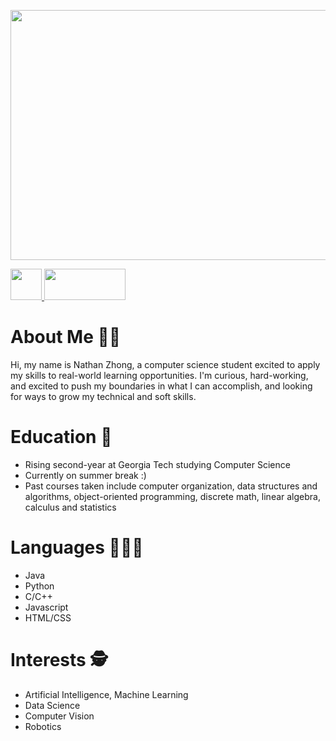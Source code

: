 <p align="left">
          <img width="2000" height="400" src="https://user-images.githubusercontent.com/69808907/132270022-e61a6f19-2397-4ad6-8e1b-82aeb4cb6059.png">
 </p>

<a href = "www.linkedin.com/in/nathan-zhong">
          <img width = 50 height = 50 src = "https://play-lh.googleusercontent.com/kMofEFLjobZy_bCuaiDogzBcUT-dz3BBbOrIEjJ-hqOabjK8ieuevGe6wlTD15QzOqw">
<a href = "https://www.kaggle.com/nzhongahtan">
          <img width = 130 height = 50 src = "https://upload.wikimedia.org/wikipedia/commons/7/7c/Kaggle_logo.png">
          </a>
          
          
# About Me 🙋‍♂️
Hi, my name is Nathan Zhong, a computer science student excited to apply my skills to real-world learning opportunities. I'm curious, hard-working, and excited to push my boundaries in what I can accomplish, and looking for ways to grow my technical and soft skills.

# Education 🏫
- Rising second-year at Georgia Tech studying Computer Science
- Currently on summer break :)
- Past courses taken include computer organization, data structures and algorithms, object-oriented programming, discrete math, linear algebra, calculus and statistics

# Languages 👩🏻‍💻
- Java
- Python
- C/C++
- Javascript
- HTML/CSS
          
# Interests 🕵️
- Artificial Intelligence, Machine Learning 
- Data Science
- Computer Vision
- Robotics
